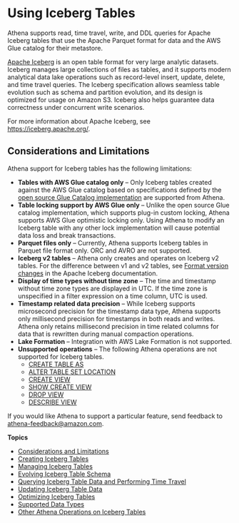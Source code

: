 # Using Iceberg Tables<a name="querying-iceberg"></a>

Athena supports read, time travel, write, and DDL queries for Apache Iceberg tables that use the Apache Parquet format for data and the AWS Glue catalog for their metastore\.

[Apache Iceberg](https://iceberg.apache.org/) is an open table format for very large analytic datasets\. Iceberg manages large collections of files as tables, and it supports modern analytical data lake operations such as record\-level insert, update, delete, and time travel queries\. The Iceberg specification allows seamless table evolution such as schema and partition evolution, and its design is optimized for usage on Amazon S3\. Iceberg also helps guarantee data correctness under concurrent write scenarios\.

For more information about Apache Iceberg, see [https://iceberg\.apache\.org/](https://iceberg.apache.org/)\.

## Considerations and Limitations<a name="querying-iceberg-considerations-and-limitations"></a>

Athena support for Iceberg tables has the following limitations:
+ **Tables with AWS Glue catalog only** – Only Iceberg tables created against the AWS Glue catalog based on specifications defined by the [open source Glue Catalog implementation](https://iceberg.apache.org/docs/latest/aws/#glue-catalog) are supported from Athena\.
+ **Table locking support by AWS Glue only** – Unlike the open source Glue catalog implementation, which supports plug\-in custom locking, Athena supports AWS Glue optimistic locking only\. Using Athena to modify an Iceberg table with any other lock implementation will cause potential data loss and break transactions\.
+ **Parquet files only** – Currently, Athena supports Iceberg tables in Parquet file format only\. ORC and AVRO are not supported\.
+ **Iceberg v2 tables** – Athena only creates and operates on Iceberg v2 tables\. For the difference between v1 and v2 tables, see [Format version changes](https://iceberg.apache.org/spec/#appendix-e-format-version-changes) in the Apache Iceberg documentation\.
+ **Display of time types without time zone** – The time and timestamp without time zone types are displayed in UTC\. If the time zone is unspecified in a filter expression on a time column, UTC is used\.
+  **Timestamp related data precision** – While Iceberg supports microsecond precision for the timestamp data type, Athena supports only millisecond precision for timestamps in both reads and writes\. Athena only retains millisecond precision in time related columns for data that is rewritten during manual compaction operations\.
+  **Lake Formation** – Integration with AWS Lake Formation is not supported\.
+ **Unsupported operations** – The following Athena operations are not supported for Iceberg tables\.
  + [CREATE TABLE AS](create-table-as.md)
  + [ALTER TABLE SET LOCATION](alter-table-set-location.md)
  + [CREATE VIEW](create-view.md)
  + [SHOW CREATE VIEW](show-create-view.md)
  + [DROP VIEW](drop-view.md)
  + [DESCRIBE VIEW](describe-view.md)

If you would like Athena to support a particular feature, send feedback to [athena\-feedback@amazon\.com](mailto:athena-feedback@amazon.com)\.

**Topics**
+ [Considerations and Limitations](#querying-iceberg-considerations-and-limitations)
+ [Creating Iceberg Tables](querying-iceberg-creating-tables.md)
+ [Managing Iceberg Tables](querying-iceberg-managing-tables.md)
+ [Evolving Iceberg Table Schema](querying-iceberg-evolving-table-schema.md)
+ [Querying Iceberg Table Data and Performing Time Travel](querying-iceberg-table-data.md)
+ [Updating Iceberg Table Data](querying-iceberg-updating-iceberg-table-data.md)
+ [Optimizing Iceberg Tables](querying-iceberg-data-optimization.md)
+ [Supported Data Types](querying-iceberg-supported-data-types.md)
+ [Other Athena Operations on Iceberg Tables](querying-iceberg-additional-operations.md)